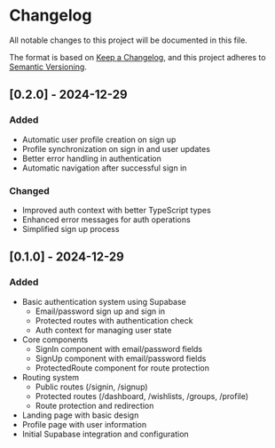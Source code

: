 # Changelog

All notable changes to this project will be documented in this file.

The format is based on [Keep a Changelog](https://keepachangelog.com/en/1.0.0/),
and this project adheres to [Semantic Versioning](https://semver.org/spec/v2.0.0.html).

## [0.2.0] - 2024-12-29

### Added
- Automatic user profile creation on sign up
- Profile synchronization on sign in and user updates
- Better error handling in authentication
- Automatic navigation after successful sign in

### Changed
- Improved auth context with better TypeScript types
- Enhanced error messages for auth operations
- Simplified sign up process

## [0.1.0] - 2024-12-29

### Added
- Basic authentication system using Supabase
  - Email/password sign up and sign in
  - Protected routes with authentication check
  - Auth context for managing user state
- Core components
  - SignIn component with email/password fields
  - SignUp component with email/password fields
  - ProtectedRoute component for route protection
- Routing system
  - Public routes (/signin, /signup)
  - Protected routes (/dashboard, /wishlists, /groups, /profile)
  - Route protection and redirection
- Landing page with basic design
- Profile page with user information
- Initial Supabase integration and configuration
